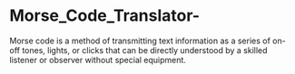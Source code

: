 # Morse_Code_Translator-
Morse code is a method of transmitting text information as a series of on-off tones, lights, or clicks that can be directly understood by a skilled listener or observer without special equipment.
